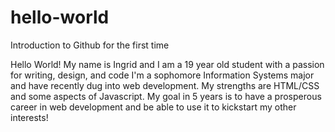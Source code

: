# hello-world
Introduction to Github for the first time

Hello World!
My name is Ingrid and I am a 19 year old student with a passion for writing, design, and code I'm a sophomore Information Systems major and have recently dug into web development. My strengths are HTML/CSS and some aspects of Javascript. My goal in 5 years is to have a prosperous career in web development and be able to use it to kickstart my other interests!

